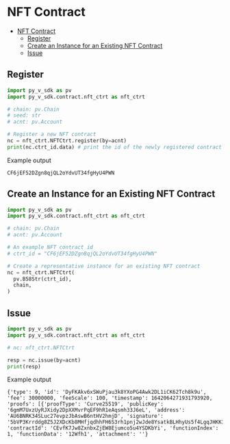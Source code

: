 # NFT Contract

- [NFT Contract](#nft-contract)
  - [Register](#register)
  - [Create an Instance for an Existing NFT Contract](#create-an-instance-for-an-existing-nft-contract)
  - [Issue](#issue)


## Register

```python
import py_v_sdk as pv
import py_v_sdk.contract.nft_ctrt as nft_ctrt

# chain: pv.Chain
# seed: str
# acnt: pv.Account

# Register a new NFT contract
nc = nft_ctrt.NFTCtrt.register(by=acnt)
print(nc.ctrt_id.data) # print the id of the newly registered contract
```
Example output

```
CF6jEF52DZgn8qjQL2oYdvUT34fgHyU4PWN
```

## Create an Instance for an Existing NFT Contract 
```python
import py_v_sdk as pv
import py_v_sdk.contract.nft_ctrt as nft_ctrt

# chain: pv.Chain
# acnt: pv.Account

# An example NFT contract id
# ctrt_id = "CF6jEF52DZgn8qjQL2oYdvUT34fgHyU4PWN"

# Create a representative instance for an existing NFT contract
nc = nft_ctrt.NFTCtrt(
  pv.B58Str(ctrt_id),
  chain,
)
```

## Issue

```python
import py_v_sdk as pv
import py_v_sdk.contract.nft_ctrt as nft_ctrt

# nc: nft_ctrt.NFTCtrt

resp = nc.issue(by=acnt)
print(resp)
```

Example output
```
{'type': 9, 'id': 'DyFKAkv6xSWuPjau3k8YXoPG4Awk2DL1iCK62Tch8k9u', 'fee': 30000000, 'feeScale': 100, 'timestamp': 1642064271931793920, 'proofs': [{'proofType': 'Curve25519', 'publicKey': '6gmM7UxzUyRJXidy2DpXXMvrPqEF9hR1eAqsmh33J6eL', 'address': 'AU6BNRK34SLuc27evpzJbAswB6ntHV2hmjD', 'signature': '5bVP3Krrddg8Z5J2XDcKb8MHfjqdhhFH6S3rh1pnj2wJde8YsatkBLHhyUs5f4LgqJHKK1zYVaUpdzF5Py2xUS27'}], 'contractId': 'CEvfK7Jw8ZxnbxZjEW8Ejumco5u4YSDKbYi', 'functionIndex': 1, 'functionData': '12Wfh1', 'attachment': ''}
```
